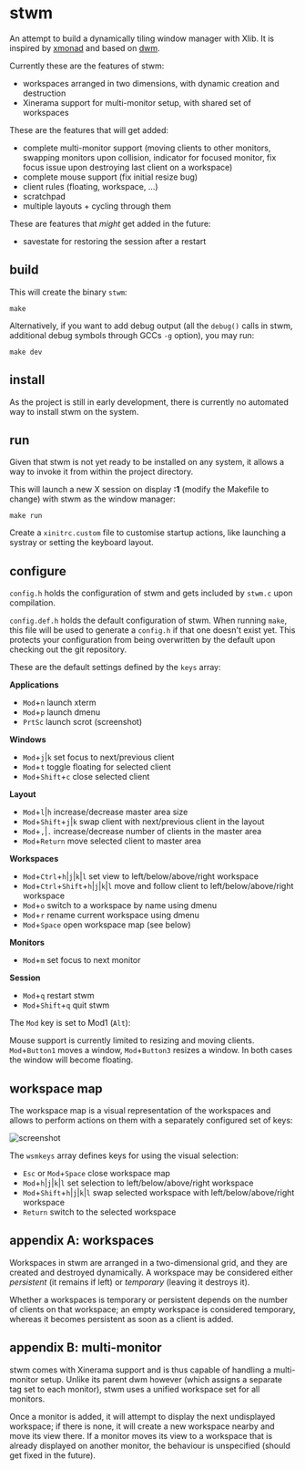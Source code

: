 stwm
====

An attempt to build a dynamically tiling window manager with Xlib. It is
inspired by [xmonad](http://xmonad.org/) and based on
[dwm](http://dwm.suckless.org/).

Currently these are the features of stwm:

* workspaces arranged in two dimensions, with dynamic creation and destruction
* Xinerama support for multi-monitor setup, with shared set of workspaces

These are the features that will get added:

* complete multi-monitor support (moving clients to other monitors, swapping
  monitors upon collision, indicator for focused monitor, fix focus issue upon
  destroying last client on a workspace)
* complete mouse support (fix initial resize bug)
* client rules (floating, workspace, ...)
* scratchpad
* multiple layouts + cycling through them

These are features that *might* get added in the future:

* savestate for restoring the session after a restart


build
-----

This will create the binary <code>stwm</code>:

	make

Alternatively, if you want to add debug output (all the <code>debug()</code>
calls in stwm, additional debug symbols through GCCs <code>-g</code> option),
you may run:

	make dev


install
-------

As the project is still in early development, there is currently no automated
way to install stwm on the system.


run
---

Given that stwm is not yet ready to be installed on any system, it allows a way
to invoke it from within the project directory.

This will launch a new X session on display **:1** (modify the Makefile to
change) with stwm as the window manager:

	make run

Create a <code>xinitrc.custom</code> file to customise startup actions, like
launching a systray or setting the keyboard layout.


configure
---------

<code>config.h</code> holds the configuration of stwm and gets included by
<code>stwm.c</code> upon compilation.

<code>config.def.h</code> holds the default configuration of stwm. When running
<code>make</code>, this file will be used to generate a <code>config.h</code> if
that one doesn't exist yet. This protects your configuration from being
overwritten by the default upon checking out the git repository.

These are the default settings defined by the <code>keys</code> array:

**Applications**

* <code>Mod</code>+<code>n</code>
  launch xterm
* <code>Mod</code>+<code>p</code>
  launch dmenu
* <code>PrtSc</code>
  launch scrot (screenshot)

**Windows**

* <code>Mod</code>+<code>j</code>|<code>k</code>
  set focus to next/previous client
* <code>Mod</code>+<code>t</code>
  toggle floating for selected client
* <code>Mod</code>+<code>Shift</code>+<code>c</code>
  close selected client

**Layout**

* <code>Mod</code>+<code>l</code>|<code>h</code>
  increase/decrease master area size
* <code>Mod</code>+<code>Shift</code>+<code>j</code>|<code>k</code>
  swap client with next/previous client in the layout
* <code>Mod</code>+<code>,</code>|<code>.</code>
  increase/decrease number of clients in the master area
* <code>Mod</code>+<code>Return</code>
  move selected client to master area

**Workspaces**

* <code>Mod</code>+<code>Ctrl</code>+<code>h</code>|<code>j</code>|<code>k</code>|<code>l</code>
  set view to left/below/above/right workspace
* <code>Mod</code>+<code>Ctrl</code>+<code>Shift</code>+<code>h</code>|<code>j</code>|<code>k</code>|<code>l</code>
  move and follow client to left/below/above/right workspace
* <code>Mod</code>+<code>o</code>
  switch to a workspace by name using dmenu
* <code>Mod</code>+<code>r</code>
  rename current workspace using dmenu
* <code>Mod</code>+<code>Space</code>
  open workspace map (see below)

**Monitors**

* <code>Mod</code>+<code>m</code>
  set focus to next monitor

**Session**

* <code>Mod</code>+<code>q</code>
  restart stwm
* <code>Mod</code>+<code>Shift</code>+<code>q</code>
  quit stwm

The <code>Mod</code> key is set to Mod1 (<code>Alt</code>):

Mouse support is currently limited to resizing and moving clients.
<code>Mod</code>+<code>Button1</code> moves a window,
<code>Mod</code>+<code>Button3</code> resizes a window. In both cases the window
will become floating.


workspace map
----------------

The workspace map is a visual representation of the workspaces and allows to
perform actions on them with a separately configured set of keys:

![screenshot](http://ayekat.ch/img/host/github.com/screen_stwm.png)

The <code>wsmkeys</code> array defines keys for using the visual selection:

* <code>Esc</code> or <code>Mod</code>+<code>Space</code>
  close workspace map
* <code>Mod</code>+<code>h</code>|<code>j</code>|<code>k</code>|<code>l</code>
  set selection to left/below/above/right workspace
* <code>Mod</code>+<code>Shift</code>+<code>h</code>|<code>j</code>|<code>k</code>|<code>l</code>
  swap selected workspace with left/below/above/right workspace
* <code>Return</code>
  switch to the selected workspace


appendix A: workspaces
----------------------

Workspaces in stwm are arranged in a two-dimensional grid, and they are created
and destroyed dynamically. A workspace may be considered either *persistent*
(it remains if left) or *temporary* (leaving it destroys it).

Whether a workspaces is temporary or persistent depends on the number of clients
on that workspace; an empty workspace is considered temporary, whereas it
becomes persistent as soon as a client is added.


appendix B: multi-monitor
-------------------------

stwm comes with Xinerama support and is thus capable of handling a multi-monitor
setup. Unlike its parent dwm however (which assigns a separate tag set to each
monitor), stwm uses a unified workspace set for all monitors.

Once a monitor is added, it will attempt to display the next undisplayed
workspace; if there is none, it will create a new workspace nearby and move its
view there. If a monitor moves its view to a workspace that is already displayed
on another monitor, the behaviour is unspecified (should get fixed in the
future).

